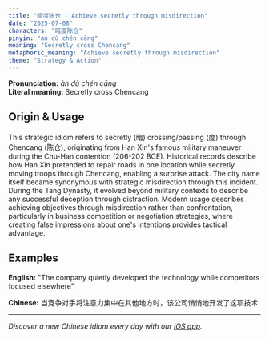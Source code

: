 ```yaml
---
title: "暗度陈仓 - Achieve secretly through misdirection"
date: "2025-07-08"
characters: "暗度陈仓"
pinyin: "àn dù chén cāng"
meaning: "Secretly cross Chencang"
metaphoric_meaning: "Achieve secretly through misdirection"
theme: "Strategy & Action"
---
```


**Pronunciation:** *àn dù chén cāng*  
**Literal meaning:** Secretly cross Chencang

## Origin & Usage

This strategic idiom refers to secretly (暗) crossing/passing (度) through Chencang (陈仓), originating from Han Xin's famous military maneuver during the Chu-Han contention (206-202 BCE). Historical records describe how Han Xin pretended to repair roads in one location while secretly moving troops through Chencang, enabling a surprise attack. The city name itself became synonymous with strategic misdirection through this incident. During the Tang Dynasty, it evolved beyond military contexts to describe any successful deception through distraction. Modern usage describes achieving objectives through misdirection rather than confrontation, particularly in business competition or negotiation strategies, where creating false impressions about one's intentions provides tactical advantage.

## Examples

**English:** "The company quietly developed the technology while competitors focused elsewhere"

**Chinese:** 当竞争对手将注意力集中在其他地方时，该公司悄悄地开发了这项技术

---

*Discover a new Chinese idiom every day with our [iOS app](https://apps.apple.com/us/app/daily-chinese-idioms/id6670238264).*
